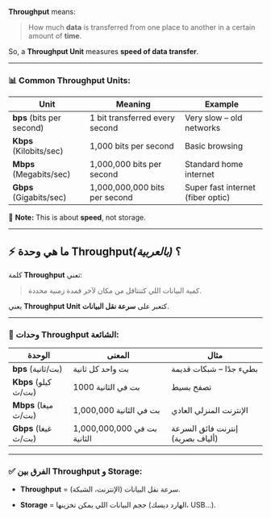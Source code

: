 

**Throughput** means:

> How much **data** is transferred from one place to another in a certain amount of **time**.

So, a **Throughput Unit** measures **speed of data transfer**.

---

### 📊 Common Throughput Units:

|Unit|Meaning|Example|
|---|---|---|
|**bps** (bits per second)|1 bit transferred every second|Very slow – old networks|
|**Kbps** (Kilobits/sec)|1,000 bits per second|Basic browsing|
|**Mbps** (Megabits/sec)|1,000,000 bits per second|Standard home internet|
|**Gbps** (Gigabits/sec)|1,000,000,000 bits per second|Super fast internet (fiber optic)|

🧠 **Note:** This is about **speed**, not storage.

---

## ⚡ ما هي وحدة Throughput؟ _(بالعربية)_

كلمة **Throughput** تعني:

> كمية البيانات اللي كتنتاقل من مكان لآخر فمدة زمنية محددة.

يعني **Throughput Unit** كتعبر على **سرعة نقل البيانات**.

---

### 🔢 وحدات Throughput الشائعة:

|الوحدة|المعنى|مثال|
|---|---|---|
|**bps** (بت/ثانية)|بت واحد كل ثانية|بطيء جدًا – شبكات قديمة|
|**Kbps** (كيلو بت/ث)|1000 بت في الثانية|تصفح بسيط|
|**Mbps** (ميغا بت/ث)|1,000,000 بت في الثانية|الإنترنت المنزلي العادي|
|**Gbps** (غيغا بت/ث)|1,000,000,000 بت في الثانية|إنترنت فائق السرعة (ألياف بصرية)|

---

### ✅ الفرق بين Throughput و Storage:

- **Throughput** = سرعة نقل البيانات (الإنترنت، الشبكة).
    
- **Storage** = حجم البيانات اللي يمكن تخزينها (الهارد ديسك، USB...).